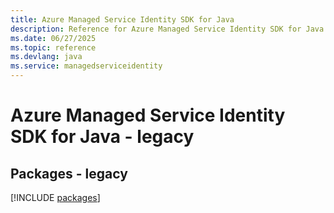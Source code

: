 ```yaml
---
title: Azure Managed Service Identity SDK for Java
description: Reference for Azure Managed Service Identity SDK for Java
ms.date: 06/27/2025
ms.topic: reference
ms.devlang: java
ms.service: managedserviceidentity
---
```

# Azure Managed Service Identity SDK for Java - legacy
## Packages - legacy
[!INCLUDE [packages](managed-service-identity-index.md)]